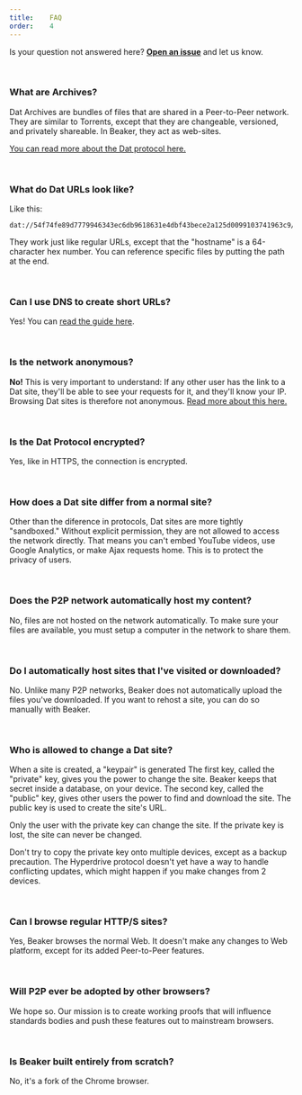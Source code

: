 ```yaml
---
title:    FAQ
order:    4
---
```


Is your question not answered here?
**[Open an issue](https://github.com/beakerbrowser/FAQ/issues)** and let us know.

<br>

### What are Archives?

Dat Archives are bundles of files that are shared in a Peer-to-Peer network.
They are similar to Torrents, except that they are changeable, versioned, and privately shareable.
In Beaker, they act as web-sites.

[You can read more about the Dat protocol here.](/docs/dat/intro.html)

<br>

### What do Dat URLs look like?

Like this:

```
dat://54f74fe89d7779946343ec6db9618631e4dbf43bece2a125d0099103741963c9/
```

They work just like regular URLs, except that the "hostname" is a 64-character hex number.
You can reference specific files by putting the path at the end.

<br>

### Can I use DNS to create short URLs?

Yes!
You can [read the guide here](/docs/dat/intro.html#experimental-behaviors).

<br>

### Is the network anonymous?

**No!**
This is very important to understand:
If any other user has the link to a Dat site, they'll be able to see
your requests for it, and they'll know your IP.
Browsing Dat sites is therefore not anonymous.
[Read more about this here.](/docs/dat/intro.html#security-properties)

<br>

### Is the Dat Protocol encrypted?

Yes, like in HTTPS, the connection is encrypted.

<br>

### How does a Dat site differ from a normal site?

Other than the diference in protocols, Dat sites are more tightly "sandboxed."
Without explicit permission, they are not allowed to access the network directly.
That means you can't embed YouTube videos, use Google Analytics, or make Ajax requests home.
This is to protect the privacy of users.

<br>

### Does the P2P network automatically host my content?

No, files are not hosted on the network automatically.
To make sure your files are available, you must setup a computer in the network to share them.

<br>

### Do I automatically host sites that I've visited or downloaded?

No.
Unlike many P2P networks, Beaker does not automatically upload the files you've downloaded.
If you want to rehost a site, you can do so manually with Beaker.

<br>

### Who is allowed to change a Dat site?

When a site is created, a "keypair" is generated
The first key, called the "private" key, gives you the power to change the site.
Beaker keeps that secret inside a database, on your device.
The second key, called the "public" key, gives other users the power to find and download the site.
The public key is used to create the site's URL.

Only the user with the private key can change the site.
If the private key is lost, the site can never be changed.

<div class="technical-explanation" data-title="Beware!">
  <div class="icon"><span class="fa fa-exclamation-triangle"></span></div>
  <div class="body">
    <p>Don't try to copy the private key onto multiple devices, except as a backup precaution.
    The Hyperdrive protocol doesn't yet have a way to handle conflicting updates, which might happen if you make changes from 2 devices.</p>
  </div>
</div>

<br>

### Can I browse regular HTTP/S sites?

Yes, Beaker browses the normal Web.
It doesn't make any changes to Web platform, except for its added Peer-to-Peer features.

<br>

### Will P2P ever be adopted by other browsers?

We hope so.
Our mission is to create working proofs that will influence standards bodies and push these features out to mainstream browsers.

<br>

### Is Beaker built entirely from scratch?

No, it's a fork of the Chrome browser.
